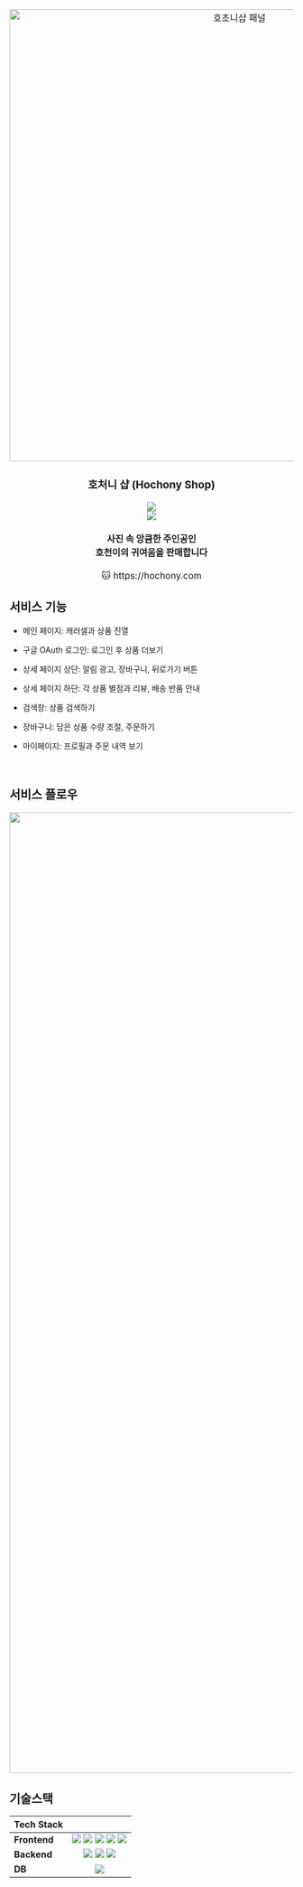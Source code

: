 <div align="center" style="font-size:12pt">
  <!-- logo -->
<img width="800" alt="호초니샵 패널" src="https://github.com/ziuss76/hochony1/assets/89372201/90841953-97e4-4bac-a4f0-7f0e06759343">
  


### 호처니 샵 (Hochony Shop)


<img src="https://img.shields.io/badge/2022.04.01~2022.05.01(기획,구현)-F6CEE3?style=flat-square&logoColor=white"/>
<br/>
<img src="https://img.shields.io/badge/2023.04.02~2023.07.30(리팩토링)-F6CEE3?style=flat-square&logoColor=white"/>
<br/>

<br/>
<b>사진 속 앙큼한 주인공인<br/>
호천이의 귀여움을 판매합니다<br/>
</b>
<br/>
🐱 https://hochony.com
</div>


## 서비스 기능
- 메인 페이지: 캐러샐과 상품 진열
- 구글 OAuth 로그인: 로그인 후 상품 더보기
- 상세 페이지 상단: 알림 광고, 장바구니, 뒤로가기 버튼
- 상세 페이지 하단: 각 상품 별점과 리뷰, 배송 반품 안내
- 검색창: 상품 검색하기
- 장바구니: 담은 상품 수량 조절, 주문하기
- 마이페이지: 프로필과 주문 내역 보기

  <br />
## 서비스 플로우
<div align="center">
<img width="1700" alt="호처니샵 서비스 플로우" src="https://github.com/ziuss76/hochony1/assets/89372201/e81f327b-25e9-4ba9-b17e-dd88bd2b4fb6">
</div>

## 기술스택
|**Tech Stack**|                                                                                                                                                                                                                                                                                                                                                                                                                                                                                                                                   |
| ------------ | :-----------------------------------------------------------------------------------------------------------------------------------------------------------------------------------------------------------------------------------------------------------------------------------------------------------------------------------------------------------------------------------------------------------------------------------------------------------------------------------------------------------------------------------------------------------------------------------------------------------------------------------------------------: |
| **Frontend** | <img src="https://img.shields.io/badge/JavaScript-F7DF1E?style=for-the-badge&logo=JavaScript&logoColor=black"> <img src="https://img.shields.io/badge/React-20232A?style=for-the-badge&logo=react&logoColor=61DAFB"> <img src="https://img.shields.io/badge/Sass-CC6699?style=for-the-badge&logo=sass&logoColor=white"> <img src="https://img.shields.io/badge/bootstrap-7952B3?style=for-the-badge&logo=bootstrap&logoColor=white"> <img src="https://img.shields.io/badge/redux-764ABC?style=for-the-badge&logo=redux&logoColor=white"> |
| **Backend**  |                                                                                                                                                                                                                   <img src="https://img.shields.io/badge/nodejs-339933?style=for-the-badge&logo=nodedotjs&logoColor=white"> <img src="https://img.shields.io/badge/Express-000000?style=for-the-badge&logo=express&logoColor=white"> <img src="https://img.shields.io/badge/AWS-FF6C37?style=for-the-badge&logo=amazonaws&logoColor=white">                                                                                                                                                                                                         |
| **DB**       |                                                                                                                                                                                                                                                                        <img src="https://img.shields.io/badge/mongodb-47A248?style=for-the-badge&logo=mongodb&logoColor=white">                                                                                                                                                                                                                                                                         |
  <br />
